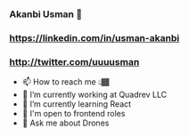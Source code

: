 ### Akanbi Usman 👋
### https://linkedin.com/in/usman-akanbi
### http://twitter.com/uuuusman

- 📫 How to reach me 👆🏾
- 🔭 I’m currently working at Quadrev LLC
- 🌱 I’m currently learning React
- 👯 I'm open to frontend roles
- 💬 Ask me about Drones
